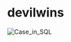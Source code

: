 # devilwins


![Case_in_SQL](https://user-images.githubusercontent.com/66873265/151528298-a32051bd-8097-41e0-b407-195c6aaaa6f8.png)
